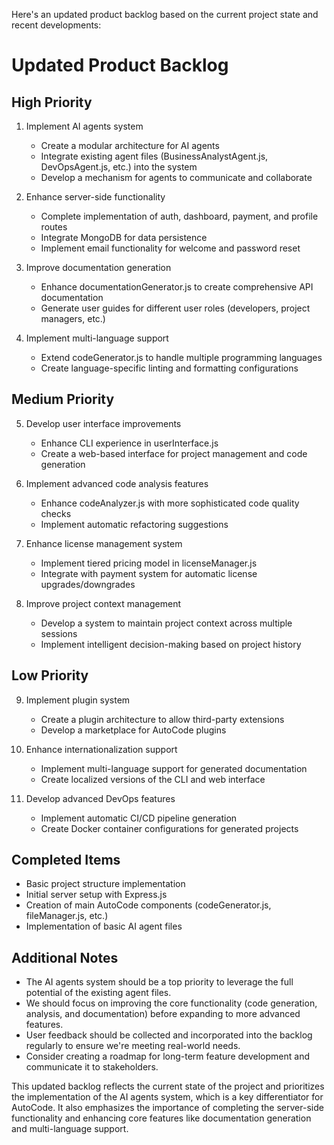 Here's an updated product backlog based on the current project state and recent developments:

# Updated Product Backlog

## High Priority

1. Implement AI agents system
   - Create a modular architecture for AI agents
   - Integrate existing agent files (BusinessAnalystAgent.js, DevOpsAgent.js, etc.) into the system
   - Develop a mechanism for agents to communicate and collaborate

2. Enhance server-side functionality
   - Complete implementation of auth, dashboard, payment, and profile routes
   - Integrate MongoDB for data persistence
   - Implement email functionality for welcome and password reset

3. Improve documentation generation
   - Enhance documentationGenerator.js to create comprehensive API documentation
   - Generate user guides for different user roles (developers, project managers, etc.)

4. Implement multi-language support
   - Extend codeGenerator.js to handle multiple programming languages
   - Create language-specific linting and formatting configurations

## Medium Priority

5. Develop user interface improvements
   - Enhance CLI experience in userInterface.js
   - Create a web-based interface for project management and code generation

6. Implement advanced code analysis features
   - Enhance codeAnalyzer.js with more sophisticated code quality checks
   - Implement automatic refactoring suggestions

7. Enhance license management system
   - Implement tiered pricing model in licenseManager.js
   - Integrate with payment system for automatic license upgrades/downgrades

8. Improve project context management
   - Develop a system to maintain project context across multiple sessions
   - Implement intelligent decision-making based on project history

## Low Priority

9. Implement plugin system
   - Create a plugin architecture to allow third-party extensions
   - Develop a marketplace for AutoCode plugins

10. Enhance internationalization support
    - Implement multi-language support for generated documentation
    - Create localized versions of the CLI and web interface

11. Develop advanced DevOps features
    - Implement automatic CI/CD pipeline generation
    - Create Docker container configurations for generated projects

## Completed Items

- Basic project structure implementation
- Initial server setup with Express.js
- Creation of main AutoCode components (codeGenerator.js, fileManager.js, etc.)
- Implementation of basic AI agent files

## Additional Notes

- The AI agents system should be a top priority to leverage the full potential of the existing agent files.
- We should focus on improving the core functionality (code generation, analysis, and documentation) before expanding to more advanced features.
- User feedback should be collected and incorporated into the backlog regularly to ensure we're meeting real-world needs.
- Consider creating a roadmap for long-term feature development and communicate it to stakeholders.

This updated backlog reflects the current state of the project and prioritizes the implementation of the AI agents system, which is a key differentiator for AutoCode. It also emphasizes the importance of completing the server-side functionality and enhancing core features like documentation generation and multi-language support.